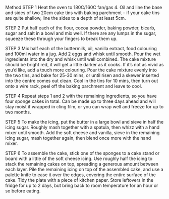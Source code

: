 Method
STEP 1
Heat the oven to 180C/160C fan/gas 4. Oil and line the base and sides of two 20cm cake tins with baking parchment – if your cake tins are quite shallow, line the sides to a depth of at least 5cm.

STEP 2
Put half each of the flour, cocoa powder, baking powder, bicarb, sugar and salt in a bowl and mix well. If there are any lumps in the sugar, squeeze these through your fingers to break them up.

STEP 3
Mix half each of the buttermilk, oil, vanilla extract, food colouring and 100ml water in a jug. Add 2 eggs and whisk until smooth. Pour the wet ingredients into the dry and whisk until well combined. The cake mixture should be bright red, it will get a little darker as it cooks. If it’s not as vivid as you’d like, add a touch more colouring. Pour the cake mixture evenly into the two tins, and bake for 25-30 mins, or until risen and a skewer inserted into the centre comes out clean. Cool in the tins for 10 mins, then turn out onto a wire rack, peel off the baking parchment and leave to cool.

STEP 4
Repeat steps 1 and 2 with the remaining ingredients, so you have four sponge cakes in total. Can be made up to three days ahead and will stay moist if wrapped in cling film, or you can wrap well and freeze for up to two months.

STEP 5
To make the icing, put the butter in a large bowl and sieve in half the icing sugar. Roughly mash together with a spatula, then whizz with a hand mixer until smooth. Add the soft cheese and vanilla, sieve in the remaining icing sugar, mash together again, then blend once more with the hand mixer.

STEP 6
To assemble the cake, stick one of the sponges to a cake stand or board with a little of the soft cheese icing. Use roughly half the icing to stack the remaining cakes on top, spreading a generous amount between each layer. Pile the remaining icing on top of the assembled cake, and use a palette knife to ease it over the edges, covering the entire surface of the cake. Tidy the plate with a piece of kitchen paper. Store leftovers in the fridge for up to 2 days, but bring back to room temperature for an hour or so before eating.